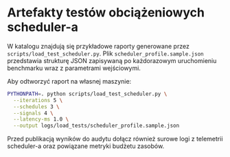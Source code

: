 # Artefakty testów obciążeniowych scheduler-a

W katalogu znajdują się przykładowe raporty generowane przez
`scripts/load_test_scheduler.py`.  Plik
`scheduler_profile.sample.json` przedstawia strukturę JSON zapisywaną
po każdorazowym uruchomieniu benchmarku wraz z parametrami wejściowymi.

Aby odtworzyć raport na własnej maszynie:

```bash
PYTHONPATH=. python scripts/load_test_scheduler.py \
  --iterations 5 \
  --schedules 3 \
  --signals 4 \
  --latency-ms 1.0 \
  --output logs/load_tests/scheduler_profile.sample.json
```

Przed publikacją wyników do audytu dołącz również surowe logi z
telemetrii scheduler-a oraz powiązane metryki budżetu zasobów.
